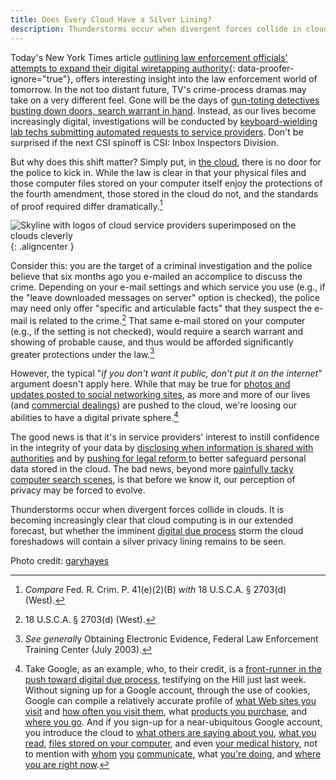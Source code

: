 ```yaml
---
title: Does Every Cloud Have a Silver Lining?
description: Thunderstorms occur when divergent forces collide in clouds. It is becoming increasingly clear that cloud computing is in our extended forecast, but whether the imminent digital due process storm the cloud foreshadows will contain a silver privacy lining remains to be seen.
---
```


Today's New York Times article [outlining law enforcement officials' attempts to expand their digital wiretapping authority](http://www.nytimes.com/2010/09/27/us/27wiretap.html?_r=1&ref=technology "NYT: U.S. Tries to Make It Easier to Wiretap the Internet"){: data-proofer-ignore="true"}, offers interesting insight into the law enforcement world of tomorrow. In the not too distant future, TV's crime-process dramas may take on a very different feel. Gone will be the days of [gun-toting detectives busting down doors, search warrant in hand](http://www.youtube.com/watch?v=Vc51W8jGv9g). Instead, as our lives become increasingly digital, investigations will be conducted by [keyboard-wielding lab techs submitting automated requests to service providers](http://www.youtube.com/watch?v=6Z70BmmSkMY&feature=related "CSI Miami IP Address Lookup"). Don't be surprised if the next CSI spinoff is CSI: Inbox Inspectors Division.

But why does this shift matter? Simply put, in [the cloud](http://en.wikipedia.org/wiki/Cloud_computing "Wikipedia: Cloud Computing"), there is no door for the police to kick in. While the law is clear in that your physical files and those computer files stored on your computer itself enjoy the protections of the fourth amendment, those stored in the cloud do not, and the standards of proof required differ dramatically.[^6]

![Skyline with logos of cloud service providers superimposed on the clouds cleverly](https://ben.balter.com/wp-content/uploads/2010/09/4502026170_4bf31f04e6.jpg "Cloud Computing - 500px"){: .aligncenter }

Consider this: you are the target of a criminal investigation and the police believe that six months ago you e-mailed an accomplice to discuss the crime. Depending on your e-mail settings and which service you use (e.g., if the "leave downloaded messages on server" option is checked), the police may need only offer "specific and articulable facts" that they suspect the e-mail is related to the crime.[^9] That same e-mail stored on your computer (e.g., if the setting is not checked), would require a search warrant and showing of probable cause, and thus would be afforded significantly greater protections under the law.[^10]

However, the typical "*if you don't want it public, don't put it on the internet*" argument doesn't apply here. While that may be true for [photos and updates posted to social networking sites](http://youropenbook.org/ "Your Open Book"), as more and more of our lives (and [commercial dealings](http://www.google.com/apps/intl/en/business/customers.html "Google Business Customers")) are pushed to the cloud, we're loosing our abilities to have a digital private sphere.[^13]

The good news is that it's in service providers' interest to instill confidence in the integrity of your data by [disclosing when information is shared with authorities](http://www.google.com/transparencyreport/governmentrequests/ "Google Government Inqueries") and by [pushing for legal reform ](http://digitaldueprocess.org/index.cfm?objectid=37940370-2551-11DF-8E02000C296BA163 "Digital Due Process")to better safeguard personal data stored in the cloud. The bad news, beyond more [painfully tacky computer search scenes](http://www.youtube.com/watch?v=hkDD03yeLnU "YouTube: CSI Blog Search"), is that before we know it, our perception of privacy may be forced to evolve.

Thunderstorms occur when divergent forces collide in clouds. It is becoming increasingly clear that cloud computing is in our extended forecast, but whether the imminent [digital due process](http://digitaldueprocess.org/) storm the cloud foreshadows will contain a silver privacy lining remains to be seen.

Photo credit: [garyhayes](http://www.flickr.com/photos/garyhayes/4502026170/)

[^6]: *Compare* Fed. R. Crim. P. 41(e)(2)(B) *with* 18 U.S.C.A. § 2703(d) (West).

[^9]: 18 U.S.C.A. § 2703(d) (West).

[^10]: *See generall*y Obtaining Electronic Evidence, Federal Law Enforcement Training Center (July 2003).

[^13]: Take Google, as an example, who, to their credit, is a [front-runner in the push toward digital due process](http://googlepublicpolicy.blogspot.com/2010/09/digital-due-process-time-is-now.html "Google Policy Blog: Digital Due Process the Time is Now"), testifying on the Hill just last week. Without signing up for a Google account, through the use of cookies, Google can compile a relatively accurate profile of [what Web sites you visit](http://google.com "Google.com") and [how often you visit them](http://google.com/analytics "Google Analytics"), what [products you purchase](http://wallet.google.com "Google Wallet"), and [where you go](http://maps.google.com "Google Maps"). And if you sign-up for a near-ubiquitous Google account, you introduce the cloud to [what others are saying about you](http://alerts.google.com "Google Alerts"), [what you read](http://books.google.com "Google Books"), [files stored on your computer](http://desktop.google.com "Google Desktop"), and even [your medical history](http://google.com/health/ "Google Health"), not to mention with [whom](http://google.com/talk "Google Talk") [you](http://gmail.com "Gmail") [communicate](http://google.com/voice/ "Google Voice"), what [you're doing](https://calendar.google.com "Google Calendar"), and [where you are right now](http://mobile.google.com "Google Mobile").

